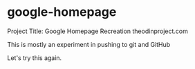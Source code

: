 google-homepage
===============

Project Title: Google Homepage Recreation
theodinproject.com

This is mostly an experiment in pushing to git and GitHub

Let's try this again.